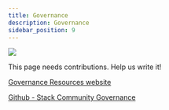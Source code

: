 ```yaml
---
title: Governance
description: Governance
sidebar_position: 9
---
```


![](/img/stacks-governance.png)

This page needs contributions. Help us write it!

[Governance Resources website](https://resources.stacksgov.com)

[Github - Stack Community Governance](https://github.com/stacksgov)